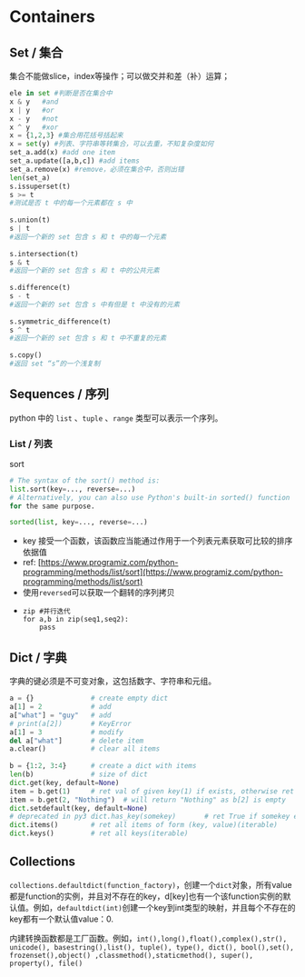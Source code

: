 # Containers

## Set / 集合

集合不能做slice，index等操作；可以做交并和差（补）运算；

```python
ele in set #判断是否在集合中
x & y   #and
x | y   #or
x - y   #not
x ^ y   #xor
x = {1,2,3} #集合用花括号括起来
x = set(y) #列表、字符串等转集合，可以去重，不知复杂度如何
set_a.add(x) #add one item
set_a.update([a,b,c]) #add items
set_a.remove(x) #remove，必须在集合中，否则出错
len(set_a)
s.issuperset(t)
s >= t
#测试是否 t 中的每一个元素都在 s 中
​
s.union(t)
s | t
#返回一个新的 set 包含 s 和 t 中的每一个元素
​
s.intersection(t)
s & t
#返回一个新的 set 包含 s 和 t 中的公共元素
​
s.difference(t)
s - t
#返回一个新的 set 包含 s 中有但是 t 中没有的元素
​
s.symmetric_difference(t)
s ^ t
#返回一个新的 set 包含 s 和 t 中不重复的元素
​
s.copy()
#返回 set “s”的一个浅复制
```

## Sequences / 序列

python 中的 `list` 、`tuple` 、`range` 类型可以表示一个序列。

### List / 列表

sort 

```python
# The syntax of the sort() method is:
list.sort(key=..., reverse=...)
# Alternatively, you can also use Python's built-in sorted() function
for the same purpose.

sorted(list, key=..., reverse=...)
```

* key 接受一个函数，该函数应当能通过作用于一个列表元素获取可比较的排序依据值
* ref: [https://www.programiz.com/python-programming/methods/list/sort](https://www.programiz.com/python-programming/methods/list/sort)
* 使用`reversed`可以获取一个翻转的序列拷贝
* ```text
  zip #并行迭代
  for a,b in zip(seq1,seq2):
      pass
  ```

## **Dict / 字典**

字典的键必须是不可变对象，这包括数字、字符串和元组。

```python
a = {}              # create empty dict
a[1] = 2            # add
a["what"] = "guy"   # add
# print(a[2])       # KeyError
a[1] = 3            # modify
del a["what"]       # delete item
a.clear()           # clear all items
​
b = {1:2, 3:4}      # create a dict with items
len(b)              # size of dict
dict.get(key, default=None)
item = b.get(1)     # ret val of given key(1) if exists, otherwise ret None
item = b.get(2, "Nothing")  # will return "Nothing" as b[2] is empty
dict.setdefault(key, default=None)
# deprecated in py3 dict.has_key(somekey)       # ret True if somekey exists as a key
dict.items()        # ret all items of form (key, value)(iterable)
dict.keys()         # ret all keys(iterable)
```

## Collections

`collections.defaultdict(function_factory)`，创建一个`dict`对象，所有value都是function的实例，并且对不存在的key，d\[key\]也有一个该function实例的默认值。例如，`defaultdict(int)`创建一个key到int类型的映射，并且每个不存在的key都有一个默认值value：0.

内建转换函数都是工厂函数。例如，`int(),long(),float(),complex(),str(), unicode(), basestring(),list(), tuple(), type(), dict(), bool(),set(), frozenset(),object() ,classmethod(),staticmethod(), super(), property(), file()`


